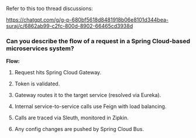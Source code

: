 
Refer to this too  thread discussions:


https://chatgpt.com/g/g-p-680bf5618d8481918b06e8101d344bea-suraj/c/6862ab99-c2fc-800d-8902-66465cd3938d

### **Can you describe the flow of a request in a Spring Cloud-based microservices system?**

**Flow:**

1. Request hits Spring Cloud Gateway.
    
2. Token is validated.
    
3. Gateway routes it to the target service (resolved via Eureka).
    
4. Internal service-to-service calls use Feign with load balancing.
    
5. Calls are traced via Sleuth, monitored in Zipkin.
    
6. Any config changes are pushed by Spring Cloud Bus.